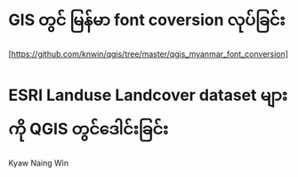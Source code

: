 # GIS တွင် မြန်မာ font coversion လုပ်ခြင်း #

[https://github.com/knwin/qgis/tree/master/qgis_myanmar_font_conversion]

# ESRI Landuse Landcover dataset များကို QGIS တွင်ဒေါင်းခြင်း
 

Kyaw Naing Win
